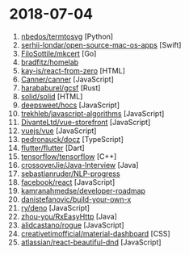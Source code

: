 # 2018-07-04

1. [nbedos/termtosvg](https://github.com/nbedos/termtosvg) [Python]
2. [serhii-londar/open-source-mac-os-apps](https://github.com/serhii-londar/open-source-mac-os-apps) [Swift]
3. [FiloSottile/mkcert](https://github.com/FiloSottile/mkcert) [Go]
4. [bradfitz/homelab](https://github.com/bradfitz/homelab) 
5. [kay-is/react-from-zero](https://github.com/kay-is/react-from-zero) [HTML]
6. [Canner/canner](https://github.com/Canner/canner) [JavaScript]
7. [harababurel/gcsf](https://github.com/harababurel/gcsf) [Rust]
8. [solid/solid](https://github.com/solid/solid) [HTML]
9. [deepsweet/hocs](https://github.com/deepsweet/hocs) [JavaScript]
10. [trekhleb/javascript-algorithms](https://github.com/trekhleb/javascript-algorithms) [JavaScript]
11. [DivanteLtd/vue-storefront](https://github.com/DivanteLtd/vue-storefront) [JavaScript]
12. [vuejs/vue](https://github.com/vuejs/vue) [JavaScript]
13. [pedronauck/docz](https://github.com/pedronauck/docz) [TypeScript]
14. [flutter/flutter](https://github.com/flutter/flutter) [Dart]
15. [tensorflow/tensorflow](https://github.com/tensorflow/tensorflow) [C++]
16. [crossoverJie/Java-Interview](https://github.com/crossoverJie/Java-Interview) [Java]
17. [sebastianruder/NLP-progress](https://github.com/sebastianruder/NLP-progress) 
18. [facebook/react](https://github.com/facebook/react) [JavaScript]
19. [kamranahmedse/developer-roadmap](https://github.com/kamranahmedse/developer-roadmap) 
20. [danistefanovic/build-your-own-x](https://github.com/danistefanovic/build-your-own-x) 
21. [ry/deno](https://github.com/ry/deno) [JavaScript]
22. [zhou-you/RxEasyHttp](https://github.com/zhou-you/RxEasyHttp) [Java]
23. [alidcastano/rogue](https://github.com/alidcastano/rogue) [JavaScript]
24. [creativetimofficial/material-dashboard](https://github.com/creativetimofficial/material-dashboard) [CSS]
25. [atlassian/react-beautiful-dnd](https://github.com/atlassian/react-beautiful-dnd) [JavaScript]

